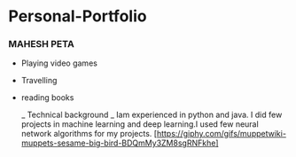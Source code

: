 # Personal-Portfolio

### MAHESH PETA

- Playing video games
- Travelling
- reading books

  _ Technical background
    _ Iam experienced in python and java. I did few projects in machine learning and deep learning.I used few neural network algorithms for my projects.
[https://giphy.com/gifs/muppetwiki-muppets-sesame-big-bird-BDQmMy3ZM8sgRNFkhe]
